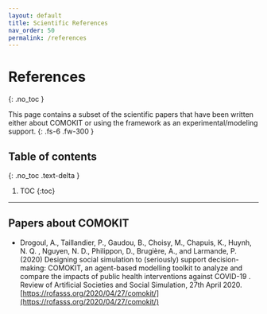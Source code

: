 ```yaml
---
layout: default
title: Scientific References
nav_order: 50
permalink: /references
---
```


# References
{: .no_toc }


This page contains a subset of the scientific papers that have been written either about COMOKIT or using the framework as an experimental/modeling support.
{: .fs-6 .fw-300 }

## Table of contents
{: .no_toc .text-delta }

1. TOC
{:toc}

---

## Papers about COMOKIT

- Drogoul, A., Taillandier, P., Gaudou, B., Choisy, M., Chapuis, K., Huynh, N. Q. , Nguyen, N. D., Philippon, D., Brugière, A., and Larmande, P. (2020) Designing social simulation to (seriously) support decision-making: COMOKIT, an agent-based modelling toolkit to analyze and compare the impacts of public health interventions against COVID-19 . Review of Artificial Societies and Social Simulation, 27th April 2020. [https://rofasss.org/2020/04/27/comokit/](https://rofasss.org/2020/04/27/comokit/)


